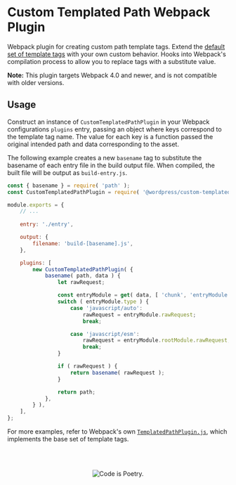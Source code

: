 # Custom Templated Path Webpack Plugin

Webpack plugin for creating custom path template tags. Extend the [default set of template tags](https://webpack.js.org/configuration/output/#output-filename) with your own custom behavior. Hooks into Webpack's compilation process to allow you to replace tags with a substitute value.

**Note:** This plugin targets Webpack 4.0 and newer, and is not compatible with older versions.

## Usage

Construct an instance of `CustomTemplatedPathPlugin` in your Webpack configurations `plugins` entry, passing an object where keys correspond to the template tag name. The value for each key is a function passed the original intended path and data corresponding to the asset.

The following example creates a new `basename` tag to substitute the basename of each entry file in the build output file. When compiled, the built file will be output as `build-entry.js`.

```js
const { basename } = require( 'path' );
const CustomTemplatedPathPlugin = require( '@wordpress/custom-templated-path-webpack-plugin' );

module.exports = {
	// ...
	
	entry: './entry',

	output: {
		filename: 'build-[basename].js',
	},

	plugins: [
		new CustomTemplatedPathPlugin( {
			basename( path, data ) {
				let rawRequest;

				const entryModule = get( data, [ 'chunk', 'entryModule' ], {} );
				switch ( entryModule.type ) {
					case 'javascript/auto':
						rawRequest = entryModule.rawRequest;
						break;

					case 'javascript/esm':
						rawRequest = entryModule.rootModule.rawRequest;
						break;
				}

				if ( rawRequest ) {
					return basename( rawRequest );
				}

				return path;
			},
		} ),
	],
};
```

For more examples, refer to Webpack's own [`TemplatedPathPlugin.js`](https://github.com/webpack/webpack/blob/v4.1.1/lib/TemplatedPathPlugin.js), which implements the base set of template tags.

<br/><br/><p align="center"><img src="https://s.w.org/style/images/codeispoetry.png?1" alt="Code is Poetry." /></p>
